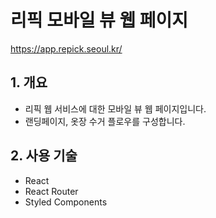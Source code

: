 # 리픽 모바일 뷰 웹 페이지
https://app.repick.seoul.kr/

## 1. 개요
- 리픽 웹 서비스에 대한 모바일 뷰 웹 페이지입니다.
- 랜딩페이지, 옷장 수거 플로우를 구성합니다.


## 2. 사용 기술
- React
- React Router
- Styled Components

